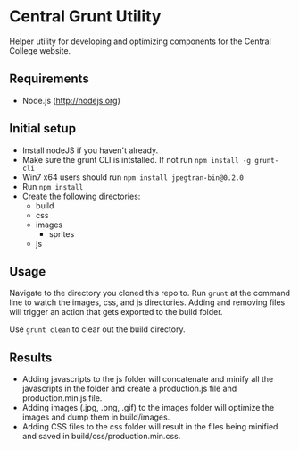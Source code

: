 Central Grunt Utility
===================

Helper utility for developing and optimizing components for the Central College website.

Requirements
------------------
* Node.js (http://nodejs.org)

Initial setup
------------------

* Install nodeJS if you haven't already.
* Make sure the grunt CLI is intstalled. If not run `npm install -g grunt-cli`
* Win7 x64 users should run `npm install jpegtran-bin@0.2.0`
* Run `npm install`
* Create the following directories:
	* build
	* css
	* images
		* sprites
	* js

Usage
------------------

Navigate to the directory you cloned this repo to. Run `grunt` at the command line to watch the images, css, and js directories. Adding and removing files will trigger an action that gets exported to the build folder.

Use `grunt clean` to clear out the build directory.

Results
------------------

* Adding javascripts to the js folder will concatenate and minify all the javascripts in the folder and create a production.js file and production.min.js file.
* Adding images (.jpg, .png, .gif) to the images folder will optimize the images and dump them in build/images.
* Adding CSS files to the css folder will result in the files being minified and saved in build/css/production.min.css.

